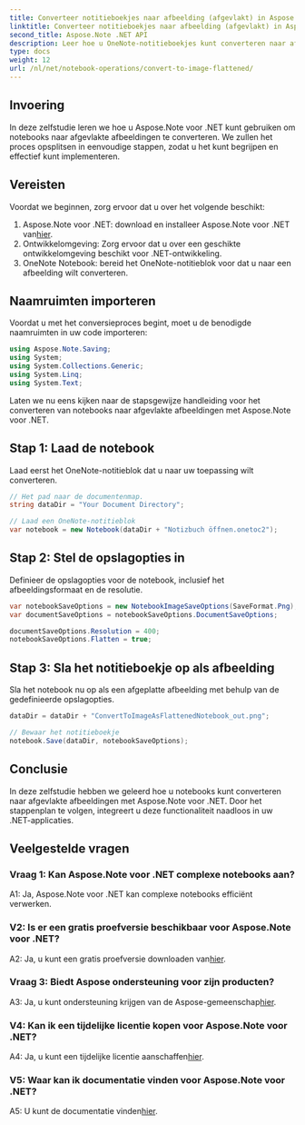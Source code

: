 ```yaml
---
title: Converteer notitieboekjes naar afbeelding (afgevlakt) in Aspose Note .NET
linktitle: Converteer notitieboekjes naar afbeelding (afgevlakt) in Aspose Note .NET
second_title: Aspose.Note .NET API
description: Leer hoe u OneNote-notitieboekjes kunt converteren naar afgeplatte afbeeldingen met Aspose.Note voor .NET. Stapsgewijze handleiding voor naadloze integratie.
type: docs
weight: 12
url: /nl/net/notebook-operations/convert-to-image-flattened/
---
```

## Invoering

In deze zelfstudie leren we hoe u Aspose.Note voor .NET kunt gebruiken om notebooks naar afgevlakte afbeeldingen te converteren. We zullen het proces opsplitsen in eenvoudige stappen, zodat u het kunt begrijpen en effectief kunt implementeren.

## Vereisten

Voordat we beginnen, zorg ervoor dat u over het volgende beschikt:

1.  Aspose.Note voor .NET: download en installeer Aspose.Note voor .NET van[hier](https://releases.aspose.com/note/net/).
2. Ontwikkelomgeving: Zorg ervoor dat u over een geschikte ontwikkelomgeving beschikt voor .NET-ontwikkeling.
3. OneNote Notebook: bereid het OneNote-notitieblok voor dat u naar een afbeelding wilt converteren.

## Naamruimten importeren

Voordat u met het conversieproces begint, moet u de benodigde naamruimten in uw code importeren:

```csharp
using Aspose.Note.Saving;
using System;
using System.Collections.Generic;
using System.Linq;
using System.Text;
```

Laten we nu eens kijken naar de stapsgewijze handleiding voor het converteren van notebooks naar afgevlakte afbeeldingen met Aspose.Note voor .NET.

## Stap 1: Laad de notebook

Laad eerst het OneNote-notitieblok dat u naar uw toepassing wilt converteren.

```csharp
// Het pad naar de documentenmap.
string dataDir = "Your Document Directory";

// Laad een OneNote-notitieblok
var notebook = new Notebook(dataDir + "Notizbuch öffnen.onetoc2");
```

## Stap 2: Stel de opslagopties in

Definieer de opslagopties voor de notebook, inclusief het afbeeldingsformaat en de resolutie.

```csharp
var notebookSaveOptions = new NotebookImageSaveOptions(SaveFormat.Png);
var documentSaveOptions = notebookSaveOptions.DocumentSaveOptions;

documentSaveOptions.Resolution = 400;
notebookSaveOptions.Flatten = true;
```

## Stap 3: Sla het notitieboekje op als afbeelding

Sla het notebook nu op als een afgeplatte afbeelding met behulp van de gedefinieerde opslagopties.

```csharp
dataDir = dataDir + "ConvertToImageAsFlattenedNotebook_out.png";

// Bewaar het notitieboekje
notebook.Save(dataDir, notebookSaveOptions);
```

## Conclusie

In deze zelfstudie hebben we geleerd hoe u notebooks kunt converteren naar afgevlakte afbeeldingen met Aspose.Note voor .NET. Door het stappenplan te volgen, integreert u deze functionaliteit naadloos in uw .NET-applicaties.

## Veelgestelde vragen

### Vraag 1: Kan Aspose.Note voor .NET complexe notebooks aan?

A1: Ja, Aspose.Note voor .NET kan complexe notebooks efficiënt verwerken.

### V2: Is er een gratis proefversie beschikbaar voor Aspose.Note voor .NET?

 A2: Ja, u kunt een gratis proefversie downloaden van[hier](https://releases.aspose.com/).

### Vraag 3: Biedt Aspose ondersteuning voor zijn producten?

 A3: Ja, u kunt ondersteuning krijgen van de Aspose-gemeenschap[hier](https://forum.aspose.com/c/note/28).

### V4: Kan ik een tijdelijke licentie kopen voor Aspose.Note voor .NET?

 A4: Ja, u kunt een tijdelijke licentie aanschaffen[hier](https://purchase.aspose.com/temporary-license/).

### V5: Waar kan ik documentatie vinden voor Aspose.Note voor .NET?

 A5: U kunt de documentatie vinden[hier](https://reference.aspose.com/note/net/).